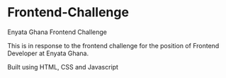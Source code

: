 # Frontend-Challenge
Enyata Ghana Frontend Challenge

This is in response to the frontend challenge for the position of Frontend Developer at Enyata Ghana.

Built using HTML, CSS and Javascript




